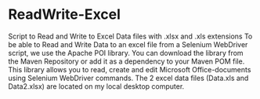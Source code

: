 # ReadWrite-Excel
Script to Read and Write to Excel Data files with .xlsx and .xls extensions
To be able to Read and Write Data to an excel file from a Selenium WebDriver script, we use the Apache POI library.
You can download the library from the Maven Repository or add it as a dependency to your Maven POM file.
This library allows you to read, create and edit Microsoft Office-documents using Selenium WebDriver commands.
The 2 excel data files (Data.xls and Data2.xlsx) are located on my local desktop computer.
